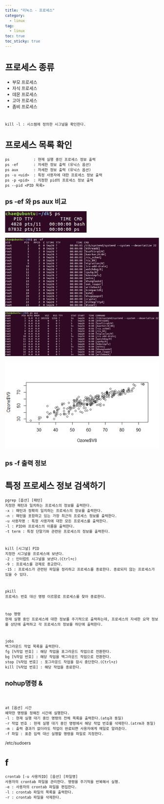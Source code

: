 ```yaml
---
title: "리눅스 - 프로세스"
category:
  - linux
tag:
  - linux
toc: true
toc_sticky: true
---
```


# 프로세스 종류

- 부모 프로세스
- 자식 프로세스
- 데몬 프로세스
- 고아 프로세스
- 좀비 프로세스


#

```
kill -l : 시스템에 정의한 시그널을 확인한다.

```

# 프로세스 목록 확인

```
ps           : 현재 실행 중인 프로세스 정보 출력
ps -ef       : 자세한 정보 출력 (유닉스 옵션)
ps aux       : 자세한 정보 출력 (유닉스 옵션)
ps -u <uid>  : 특정 사용자에 대한 프로세스 정보 출력
ps -p <pid>  : 지정한 pid의 프로세스 정보 출력
ps --pid <PID 목록>
```

## ps -ef 와 ps aux 비교

![1](/assets/images/2020-02-26-리눅스-프로세스/1.jpg)

![2](/assets/images/2020-02-26-리눅스-프로세스/2.jpg)

![3](/assets/images/2020-02-26-리눅스-프로세스/3.jpg)

![4](/assets/1.png)


## ps -f 출력 정보

# 특정 프로세스 정보 검색하기

```
pgrep [옵션] [패턴]
지정한 패턴과 일치하는 프로세스의 정보를 출력한다.
-x : 패턴과 정확히 일치하는 프로세스의 정보를 출력한다.
-n : 패턴을 포함하고 있는 가장 최근의 프로세스 정보를 출력한다.
-u 사용자명 : 특정 사용자에 대한 모든 프로세스를 출력한다.
-l : PID와 프로세스의 이름을 출력한다.
-t term : 특정 단말기와 관련된 프로세스의 정보를 출력한다.
```

#

```
kill [시그널] PID
지정한 시그널을 프로세스에 보낸다.
-2 : 인터럽트 시그널을 보낸다.(Ctrl+c)
-9 : 프로세스를 강제로 종교한다.
-15 : 프로세스가 관련된 파일을 정리하고 프로세스를 종료한다. 종료되지 않는 프로세스가 있을 수 있다.
```

#

```
pkill
프로세스 번호 대신 명령 이르믕로 프로세스를 찾아 종료한다.
```

#

```
top 명령
현재 실행 중인 프로세스에 대한 정보를 주기적으로 출력하는데, 프로세스의 자세한 요약 정보를 상단에 출력하고 각 프로세스의 정보를 하단에 출력한다.
```

#

```
jobs
백그라운드 작업 목록을 출력한다.
fg [%작업 번호] : 해당 작업을 포그라운드 작업으로 전환한다.
bg [%작업 번호] : 해당 작업을 백그라운드 작업으로 전환한다.
stop [%작업 번호] : 포그라운드 작업을 잠시 중단한다.(Ctrl+z)
kill [%작업 번호] : 해당 작업을 종료한다.
```

## nohup명령 &

```

```

#

```
at [옵션] 시간
예약한 명령을 정해진 시간에 실행한다.
-l : 현재 실행 대기 중인 명령의 전체 목록을 출력한다.(atq과 동일)
-r 작업 번호 : 현재 실행 대기 중인 명령에서 해당 작업 번호를 삭제한다.(atrm과 동일)
-m : 출력 결과가 없더라도 작업이 완료되면 사용자에게 메일로 알려준다.
-f 파일 : 표준 입력 대신 실행할 명령을 파일로 지정한다.
```
/etc/sudoers

# f

```
crontab [-u 사용자ID] [옵션] [파일명]
사용자의 crontab 파일을 관리한다. 명령을 주기적을 반복해서 실행.
-e : 사용자의 crontab 파일을 편집한다.
-l : crontab 파일의 목록을 출력한다.
-r : crontab 파일을 삭제한다.
```

#
```

```

#
```

```

#
```

```

#
```

```

#
```

```

#
```

```

#
```

```
